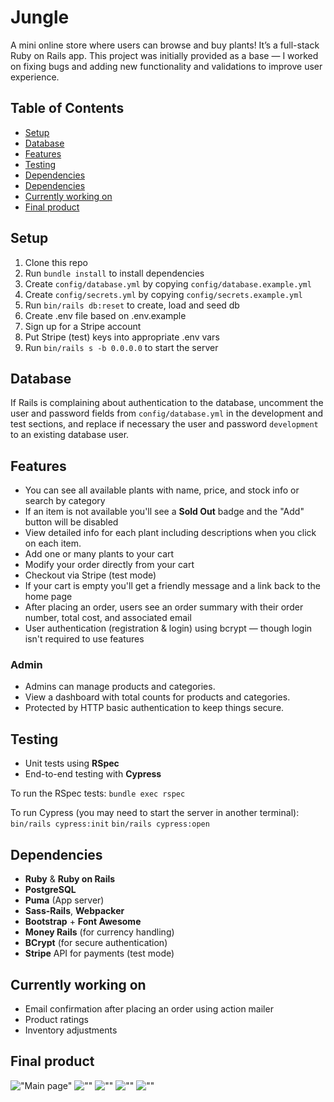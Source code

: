 # Jungle

A mini online store where users can browse and buy plants! It’s a full-stack Ruby on Rails app. This project was initially provided as a base — I worked on fixing bugs and adding new functionality and validations to improve user experience.

## Table of Contents

- [Setup](#setup)
- [Database](#database)
- [Features](#features)
- [Testing](#testing)
- [Dependencies](#dependencies)
- [Dependencies](#dependencies)
- [Currently working on](#currently-working-on)
- [Final product](#currently-working-on)

## Setup

1. Clone this repo
2. Run `bundle install` to install dependencies
3. Create `config/database.yml` by copying `config/database.example.yml`
4. Create `config/secrets.yml` by copying `config/secrets.example.yml`
5. Run `bin/rails db:reset` to create, load and seed db
6. Create .env file based on .env.example
7. Sign up for a Stripe account
8. Put Stripe (test) keys into appropriate .env vars
9. Run `bin/rails s -b 0.0.0.0` to start the server

## Database

If Rails is complaining about authentication to the database, uncomment the user and password fields from `config/database.yml` in the development and test sections, and replace if necessary the user and password `development` to an existing database user.

## Features

- You can see all available plants with name, price, and stock info or search by category
- If an item is not available you'll see a **Sold Out** badge and the "Add" button will be disabled
- View detailed info for each plant including descriptions when you click on each item.
- Add one or many plants to your cart
- Modify your order directly from your cart
- Checkout via Stripe (test mode)
- If your cart is empty you'll get a friendly message and a link back to the home page
- After placing an order, users see an order summary with their order number, total cost, and associated email
- User authentication (registration & login) using bcrypt — though login isn't required to use features

### Admin

- Admins can manage products and categories.
- View a dashboard with total counts for products and categories.
- Protected by HTTP basic authentication to keep things secure.

## Testing

- Unit tests using **RSpec**
- End-to-end testing with **Cypress**

To run the RSpec tests:
`bundle exec rspec`

To run Cypress (you may need to start the server in another terminal):
`bin/rails cypress:init`
`bin/rails cypress:open`

## Dependencies

- **Ruby** & **Ruby on Rails**
- **PostgreSQL**
- **Puma** (App server)
- **Sass-Rails**, **Webpacker**
- **Bootstrap** + **Font Awesome**
- **Money Rails** (for currency handling)
- **BCrypt** (for secure authentication)
- **Stripe** API for payments (test mode)

## Currently working on

- Email confirmation after placing an order using action mailer
- Product ratings
- Inventory adjustments

## Final product
!["Main page"]()
![""]()
![""]()
![""]()
![""]()
